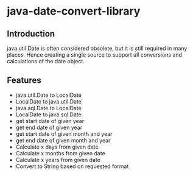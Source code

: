 # java-date-convert-library
## Introduction
java.util.Date is often considered obsolete, but it is still required in many places. Hence creating a single source to support all conversions and calculations of the date object.
## Features
* java.util.Date to LocalDate
* LocalDate to java.util.Date
* java.sql.Date to LocalDate
* LocalDate to java.sql.Date
* get start date of given year
* get end date of given year
* get start date of given month and year
* get end date of given month and year
* Calculate x days from given date
* Calculate x months from given date
* Calculate x years from given date
* Convert to String based on requested format
